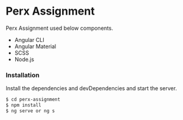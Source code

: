 # Perx Assignment

Perx Assignment used below components.

  - Angular CLI
  - Angular Material
  - SCSS
  - Node.js

### Installation

Install the dependencies and devDependencies and start the server.

```sh
$ cd perx-assignment
$ npm install
$ ng serve or ng s
